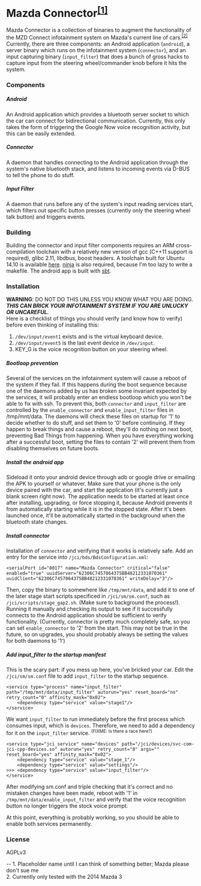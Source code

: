 # Mazda Connector<sup>[[1]](#1)</sup>
Mazda Connector is a collection of binaries to augment the functionality of the MZD Connect infotainment system on Mazda's current line of cars.<sup>[[2]](#2)</sup>&nbsp; Currently, there are three components: an Android application (``android``), a server binary which runs on the infotainment system (``connector``), and an input capturing binary (``input_filter``) that does a bunch of gross hacks to capture input from the steering wheel/commander knob before it hits the system.
### Components
##### Android
An Android application which provides a bluetooth server socket to which the car can connect for bidirectional communication. Currently, this only takes the form of triggering the Google Now voice recognition activity, but this can be easily extended.

##### Connector
A daemon that handles connecting to the Android application through the system's native bluetooth stack, and listens to incoming events via D-BUS to tell the phone to do stuff.

##### Input Filter
A daemon that runs before any of the system's input reading services start, which filters out specific button presses (currently only the steering wheel talk button) and triggers events.

### Building
Building the connector and input filter components requires an ARM cross-compilation toolchain with a relatively new version of gcc (C++11 support is required), glibc 2.11, libdbus, boost headers. A toolchain built for Ubuntu 14.10 is available [here](https://github.com/jmgao/m3-toolchain). [ninja](http://martine.github.io/ninja/) is also required, because I'm too lazy to write a makefile. The android app is built with [sbt](http://www.scala-sbt.org/download.html).

### Installation
**WARNING**: DO NOT DO THIS UNLESS YOU KNOW WHAT YOU ARE DOING.<br/>
_**THIS CAN BRICK YOUR INFOTAINMENT SYSTEM IF YOU ARE UNLUCKY OR UNCAREFUL.**_<br />
Here is a checklist of things you should verify (and know how to verify) before even thinking of installing this:

1. ``/dev/input/event1`` exists and is the virtual keyboard device.
2. ``/dev/input/event5`` is the last event device in ``/dev/input``.
3. KEY_G is the voice recognition button on your steering wheel.

##### Bootloop prevention
Several of the services on the infotainment system will cause a reboot of the system if they fail. If this happens during the boot sequence because one of the daemons added by us has broken some invariant expected by the services, it will probably enter an endless bootloop which you won't be able to fix with ssh. To prevent this, both `connector` and `input_filter` are controlled by the `enable_connector` and `enable_input_filter` files in /tmp/mnt/data. The daemons will check these files on startup for '1' to decide whether to do stuff, and set them to '0' before continuing. If they happen to break things and cause a reboot, they'll do nothing on next boot, preventing Bad Things from happening. When you have everything working after a successful boot, setting the files to contain '2' will prevent them from disabling themselves on future boots.

##### Install the android app
Sideload it onto your android device through adb or google drive or emailing the APK to yourself or whatever. Make sure that your phone is the only device paired with the car, and start the application (it's currently just a blank screen right now). The application needs to be started at least once after installing, upgrading, or force stopping it, because Android prevents it from automatically starting while it is in the stopped state. After it's been launched once, it'll be automatically started in the background when the bluetooth state changes.

##### Install connector
Installation of ``connector`` and verifying that it works is relatively safe. Add an entry for the service into ``/jci/bds/BdsConfiguration.xml``:
```
<serialPort id="8017" name="Mazda Connector" critical="false" enabled="true" uuidServer="62306C7457064375BB48212331070361" uuidClient="62306C7457064375BB48212331070361" writeDelay="3"/>
```
Then, copy the binary to somewhere like ``/tmp/mnt/data``, and add it to one of the later stage start scripts specificed in ``/jci/sm/sm.conf``, such as ``/jci/scripts/stage_gap2.sh``. (Make sure to background the process!). Running it manually and checking its output to see if it successfully connects to the Android application should be sufficient to verify functionality. (Currently, connector is pretty much completely safe, so you can set ``enable_connector`` to '2' from the start. This may not be true in the future, so on upgrades, you should probably always be setting the values for both daemons to '1')

##### Add input_filter to the startup manifest
This is the scary part: if you mess up here, you've bricked your car. Edit the ``/jci/sm/sm.conf`` file to add ``input_filter`` to the startup sequence.
```
<service type="process" name="input_filter" path="/tmp/mnt/data/input_filter" autorun="yes" reset_board="no" retry_count="0" affinity_mask="0x02">
    <dependency type="service" value="stage1"/>
</service>
```
We want ``input_filter`` to run immediately before the first process which consumes input, which is ``devices``. Therefore, we need to add a dependency for it on the ``input_filter`` service. <sup>(FIXME: Is there a race here?)</sup> 
```
<service type="jci_service" name="devices" path="/jci/devices/svc-com-jci-cpp-devices.so" autorun="yes" retry_count="0" args="" reset_board="yes" affinity_mask="0x02">
    <dependency type="service" value="stage_1"/>
    <dependency type="service" value="settings"/>
>>> <dependency type="service" value="input_filter"/>
</service>
```
After modifying sm.conf and triple checking that it's correct and no mistaken changes have been made, reboot with '1' in ``/tmp/mnt/data/enable_input_filter`` and verify that the voice recognition button no longer triggers the stock voice prompt.

At this point, everything is probably working, so you should be able to enable both services permanently.

### License
AGPLv3

--
<a name="1"/>1. Placeholder name until I can think of something better; Mazda please don't sue me <br />
<a name="2"/>2. Currently only tested with the 2014 Mazda 3

